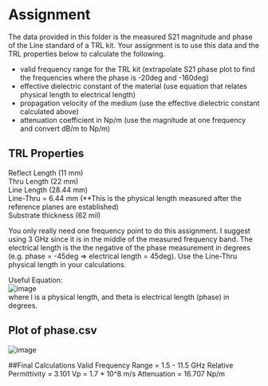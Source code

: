 # Assignment
The data provided in this folder is the measured S21 magnitude and phase of the Line standard of a TRL kit. Your assignment is to use this data and the TRL properties below to calculate the following.

* valid frequency range for the TRL kit (extrapolate S21 phase plot to find the frequencies where the phase is -20deg and -160deg)
* effective dielectric constant of the material (use equation that relates physical length to electrical length)
* propagation velocity of the medium (use the effective dielectric constant calculated above)
* attenuation coefficient in Np/m (use the magnitude at one frequency and convert dB/m to Np/m)

## TRL Properties
Reflect Length (11 mm) <br>
Thru Length (22 mm) <br>
Line Length (28.44  mm) <br>
Line-Thru = 6.44 mm (**This is the physical length measured after the reference planes are established) <br>
Substrate thickness (62 mil) <br>

You only really need one frequency point to do this assignment. I suggest using 3 GHz since it is in the middle of the measured frequency band. The electrical length is the the negative of the phase measurement in degrees (e.g. phase = -45deg => electrical length = 45deg). Use the Line-Thru physical length in your calculations. 

Useful Equation: <br>
![image](https://github.com/CourseReps/ECEN452-Spring2016/blob/master/Labs/Lab3/Equation.png) <br>
where l is a physical length, and theta is electrical length (phase) in degrees.

## Plot of phase.csv
![image](https://github.com/CourseReps/ECEN452-Spring2016/blob/master/Students/joshruff/Lab3/Phase_vs_Freq.png)

##Final Calculations
Valid Frequency Range = 1.5 - 11.5 GHz
Relative Permittivity = 3.101 
Vp = 1.7 * 10^8 m/s
Attenuation = 16.707 Np/m

